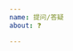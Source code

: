 ```yaml
---
name: 提问/答疑
about: ❓

---
```

<!-- 发布后默认您已阅读发贴须知 -->
<!-- https://github.com/the1812/Bilibili-Evolved/blob/preview/issue-rules.md -->

<!-- 请先确保您已在issues里搜索过相关问题, 避免重复 -->
<!-- 发之前记得看下置顶问题 (Pinned issues)(如果有的话) -->
<!-- https://github.com/the1812/Bilibili-Evolved/issues -->

<!--
可在此提出对脚本的一些疑问, 我会尽量回答
附常见问题解答: https://github.com/the1812/Bilibili-Evolved/blob/preview/Q%26A.md
-->
